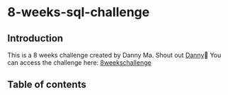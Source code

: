# 8-weeks-sql-challenge


## Introduction
This is a 8 weeks challenge created by Danny Ma. Shout out [Danny](https://www.linkedin.com/company/datawithdanny/)🫡 
You can access the challenge here: [8weekschallenge](https://8weeksqlchallenge.com)
## Table of contents

